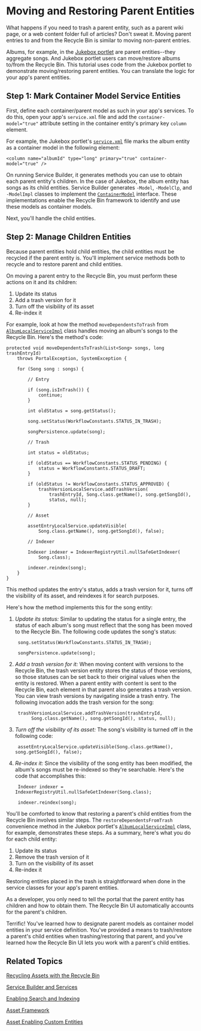 # Moving and Restoring Parent Entities [](id=moving-and-restoring-parent-entities)

What happens if you need to trash a parent entity, such as a parent wiki page, 
or a web content folder full of articles? Don't sweat it. Moving parent entries
to and from the Recycle Bin is similar to moving non-parent entries. 

Albums, for example, in the [Jukebox portlet](https://github.com/liferay-labs/jukebox-portlet)
are parent entities--they aggregate songs. And Jukebox portlet users can
move/restore albums to/from the Recycle Bin. This tutorial uses code from the
Jukebox portlet to demonstrate moving/restoring parent entities. You can
translate the logic for your app's parent entities. 

## Step 1: Mark Container Model Service Entities [](id=step-1-mark-container-model-service-entities)

First, define each container/parent model as such in your app's services. To do
this, open your app's `service.xml` file and add the `container-model="true"`
attribute setting in the container entity's primary key `column` element.

For example, the Jukebox portlet's [`service.xml`](https://github.com/liferay-labs/jukebox-portlet/blob/6.2.x/docroot/WEB-INF/service.xml)
file marks the album entity as a container model in the following element: 

    <column name="albumId" type="long" primary="true" container-model="true" />

On running Service Builder, it generates methods you can use to obtain each
parent entity's children. In the case of Jukebox, the album entity has songs as
its child entities. Service Builder generates `-Model`, `-ModelClp`, and
`-ModelImpl` classes to implement the [`ContainerModel`](http://docs.liferay.com/portal/6.2/javadocs/com/liferay/portal/model/ContainerModel.html)
interface. These implementations enable the Recycle Bin framework to identify
and use these models as container models. 

Next, you'll handle the child entities.

## Step 2: Manage Children Entities [](id=step-2-manage-children-entities)

Because parent entities hold child entities, the child entities must be
recycled if the parent entity is. You'll implement service methods both to
recycle and to restore parent and child entities. 

On moving a parent entry to the Recycle Bin, you must perform these actions on
it and its children: 

1. Update its status
2. Add a trash version for it
3. Turn off the visibility of its asset
4. Re-index it

For example, look at how the method `moveDependentsToTrash` from [`AlbumLocalServiceImpl`](https://github.com/liferay-labs/jukebox-portlet/blob/6.2.x/docroot/WEB-INF/src/org/liferay/jukebox/service/impl/AlbumLocalServiceImpl.java)
class handles moving an album's songs to the Recycle Bin. Here's the method's
code: 

	protected void moveDependentsToTrash(List<Song> songs, long trashEntryId)
		throws PortalException, SystemException {

		for (Song song : songs) {

			// Entry

			if (song.isInTrash()) {
				continue;
			}

			int oldStatus = song.getStatus();

			song.setStatus(WorkflowConstants.STATUS_IN_TRASH);

			songPersistence.update(song);

			// Trash

			int status = oldStatus;

			if (oldStatus == WorkflowConstants.STATUS_PENDING) {
				status = WorkflowConstants.STATUS_DRAFT;
			}

			if (oldStatus != WorkflowConstants.STATUS_APPROVED) {
				trashVersionLocalService.addTrashVersion(
					trashEntryId, Song.class.getName(), song.getSongId(),
					status, null);
			}

			// Asset

			assetEntryLocalService.updateVisible(
				Song.class.getName(), song.getSongId(), false);

			// Indexer

			Indexer indexer = IndexerRegistryUtil.nullSafeGetIndexer(
				Song.class);

			indexer.reindex(song);
		}
	}

This method updates the entry's status, adds a trash version for it, turns 
off the visibility of its asset, and reindexes it for search purposes.

Here's how the method implements this for the song entity: 

1. *Update its status:* Similar to updating the status for a single entry, the
   status of each album's song must reflect that the song has been moved to the
   Recycle Bin. The following code updates the song's status: 

        song.setStatus(WorkflowConstants.STATUS_IN_TRASH);

        songPersistence.update(song);

2. *Add a trash version for it:* When moving content with versions to the
   Recycle Bin, the trash version entity stores the status of those versions, so
   those statuses can be set back to their original values when the entity is
   restored. When a parent entity with content is sent to the Recycle Bin, each 
   element in that parent also generates a trash version. You can view trash
   versions by navigating inside a trash entry. The following invocation adds
   the trash version for the song: 

        trashVersionLocalService.addTrashVersion(trashEntryId,
             Song.class.getName(), song.getSongId(), status, null);

3. *Turn off the visibility of its asset:* The song's visibility is turned off
   in the following code:

        assetEntryLocalService.updateVisible(Song.class.getName(), song.getSongId(), false);

4. *Re-index it:* Since the visibility of the song entity has been modified, 
   the album's songs must be re-indexed so they're searchable. Here's the code 
   that accomplishes this: 

        Indexer indexer = IndexerRegistryUtil.nullSafeGetIndexer(Song.class);

        indexer.reindex(song);

You'll be comforted to know that restoring a parent's child entities from the
Recycle Bin involves similar steps. The `restoreDependentsFromTrash`
convenience method in the Jukebox portlet's [`AlbumLocalServiceImpl`](https://github.com/liferay-labs/jukebox-portlet/blob/6.2.x/docroot/WEB-INF/src/org/liferay/jukebox/service/impl/AlbumLocalServiceImpl.java)
class, for example, demonstrates these steps. As a summary, here's what you do
for each child entity: 

1. Update its status
2. Remove the trash version of it
3. Turn on the visibility of its asset
4. Re-index it

Restoring entities placed in the trash is straightforward when done in the
service classes for your app's parent entities. 

As a developer, you only need to tell the portal that the parent entity has 
children and how to obtain them. The Recycle Bin UI automatically accounts for 
the parent's children. 

Terrific! You've learned how to designate parent models as container model
entities in your service definition. You've provided a means to trash/restore a
parent's child entities when trashing/restoring that parent, and you've learned
how the Recycle Bin UI lets you work with a parent's child entities.

## Related Topics [](id=related-topics)

[Recycling Assets with the Recycle Bin](/discover/portal/-/knowledge_base/6-2/recycling-assets-with-the-recycle-bin)

[Service Builder and Services](/develop/tutorials/-/knowledge_base/6-2/service-builder)

[Enabling Search and Indexing](/develop/tutorials/-/knowledge_base/6-2/enabling-search-and-indexing)

[Asset Framework](/develop/tutorials/-/knowledge_base/6-2/asset-framework)

[Asset Enabling Custom Entities](/develop/tutorials/-/knowledge_base/6-2/asset-enabling-custom-entities)
